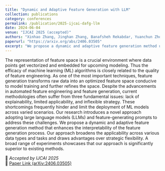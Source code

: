 ```yaml
---
title: "Dynamic and Adaptive Feature Generation with LLM"
collection: publications
category: conferences
permalink: /publication/2025-ijcai-dafg-llm
date: 2024-06-04
venue: "IJCAI 2025 (accepted)"
authors: "Xinhao Zhang, Jinghan Zhang, Banafsheh Rekabdar, Yuanchun Zhou, Pengfei Wang, Kunpeng Liu"
paperurl: "https://arxiv.org/abs/2406.03505"
excerpt: "We propose a dynamic and adaptive feature generation method utilizing Large Language Models (LLMs), improving interpretability, applicability, and strategic flexibility in automated feature engineering."
---
```


The representation of feature space is a crucial environment where data points get vectorized and embedded for upcoming modeling. Thus the efficacy of machine learning (ML) algorithms is closely related to the quality of feature engineering. As one of the most important techniques, feature generation transforms raw data into an optimized feature space conducive to model training and further refines the space. Despite the advancements in automated feature engineering and feature generation, current methodologies often suffer from three fundamental issues: lack of explainability, limited applicability, and inflexible strategy. These shortcomings frequently hinder and limit the deployment of ML models across varied scenarios. Our research introduces a novel approach adopting large language models (LLMs) and feature-generating prompts to address these challenges. We propose a dynamic and adaptive feature generation method that enhances the interpretability of the feature generation process. Our approach broadens the applicability across various data types and tasks and draws advantages over strategic flexibility. A broad range of experiments showcases that our approach is significantly superior to existing methods.

📄 *Accepted by IJCAI 2025*  
🔗 [Paper Link (arXiv:2406.03505)](https://arxiv.org/abs/2406.03505)
